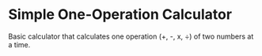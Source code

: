 # Simple One-Operation Calculator
Basic calculator that calculates one operation (+, -, x, ÷) of two numbers at a time.